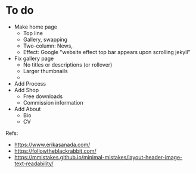 # To do

* Make home page
	- Top line
	- Gallery, swapping
	- Two-column: News,
	- Effect: Google "website effect top bar appears upon scrolling jekyll"
* Fix gallery page
	- No titles or descriptions (or rollover)
	- Larger thumbnails
	- 
* Add Process
* Add Shop
	- Free downloads
	- Commission information
* Add About
	- Bio
	- CV

Refs: 
- https://www.erikasanada.com/
- https://followtheblackrabbit.com/
- https://mmistakes.github.io/minimal-mistakes/layout-header-image-text-readability/

